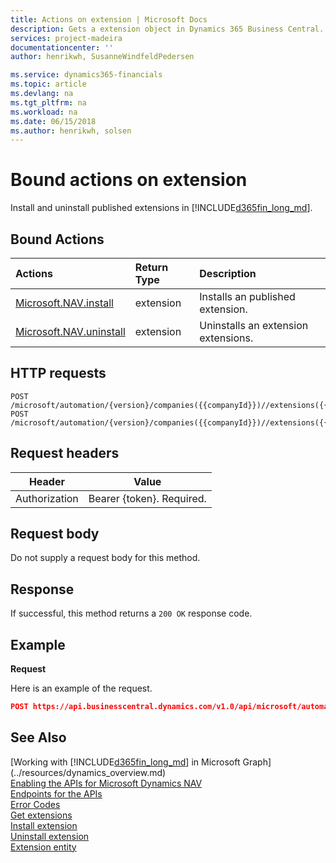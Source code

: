 ```yaml
---
title: Actions on extension | Microsoft Docs
description: Gets a extension object in Dynamics 365 Business Central.
services: project-madeira
documentationcenter: ''
author: henrikwh, SusanneWindfeldPedersen

ms.service: dynamics365-financials
ms.topic: article
ms.devlang: na
ms.tgt_pltfrm: na
ms.workload: na
ms.date: 06/15/2018
ms.author: henrikwh, solsen
---
```


# Bound actions on extension
Install and uninstall published extensions in [!INCLUDE[d365fin_long_md](../../includes/d365fin_long_md.md)].

## Bound Actions

| Actions         | Return Type  |Description|
|:---------------|:-------------|:----------|
|[Microsoft.NAV.install](../api/microsoft/automation/dynamics_extension_post.md)|extension|Installs an published extension.|
|[Microsoft.NAV.uninstall](../api/microsoft/automation/dynamics_extension_post.md)|extension|Uninstalls an extension extensions.|
## HTTP requests
```
POST /microsoft/automation/{version}/companies({{companyId}})//extensions({{extensionId}})/Microsoft.NAV.install
POST /microsoft/automation/{version}/companies({{companyId}})//extensions({{extensionId}})/Microsoft.NAV.ininstall
```

## Request headers
|Header|Value|
|------|-----|
|Authorization  |Bearer {token}. Required. |

## Request body
Do not supply a request body for this method.

## Response
If successful, this method returns a ```200 OK``` response code.

## Example

**Request**

Here is an example of the request.
```json
POST https://api.businesscentral.dynamics.com/v1.0/api/microsoft/automation/beta/companies({companyId})/extensions(extensionId)/Microsoft.NAV.install
```




## See Also
[Working with [!INCLUDE[d365fin_long_md](../../includes/d365fin_long_md.md)] in Microsoft Graph](../resources/dynamics_overview.md)  
[Enabling the APIs for Microsoft Dynamics NAV](../../enabling-apis-for-dynamics-nav.md)  
[Endpoints for the APIs](../../endpoints-apis-for-dynamics.md)  
[Error Codes](../dynamics_error_codes.md)  
[Get extensions](../api/microsoft/automation/dynamics_extension_get.md)   
[Install extension](../api/microsoft/automation/dynamics_extension_post.md)  
[Uninstall extension](../api/microsoft/automation/dynamics_extension_post.md)  
[Extension entity](../resources/microsoft/automation/dynamics_extension.md)

